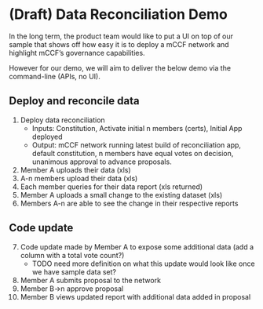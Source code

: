 # (Draft) Data Reconciliation Demo

In the long term, the product team would like to put a UI on top of our sample that shows off how easy it is to deploy a mCCF network and highlight mCCF’s governance capabilities. 

However for our demo, we will aim to deliver the below demo via the command-line (APIs, no UI).  

## Deploy and reconcile data

1. Deploy data reconciliation
    - Inputs: Constitution, Activate initial n members (certs), Initial App​ deployed
    - Output: mCCF network running latest build of reconciliation app, default constitution, n members have equal votes on decision, unanimous approval to advance proposals.
2. Member A uploads their data (xls)
3. A-n members upload their data (xls)
4. Each member queries for their data report (xls returned) 
5. Member A uploads a small change to the existing dataset (xls)
6. Members A-n are able to see the change in their respective reports

## Code update

7. Code update made by Member A to expose some additional data (add a column with a total vote count?)​
    - TODO need more definition on what this update would look like once we have sample data set?
8. Member A submits proposal to the network​
9. Member B->n approve proposal​
10. Member B views updated report with additional data added in proposal
